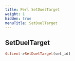 ```yaml
---
title: Perl SetDuelTarget
weight: 1
hidden: true
menuTitle: SetDuelTarget
---
```

## SetDuelTarget
```perl
$client->SetDuelTarget(set_id)
```